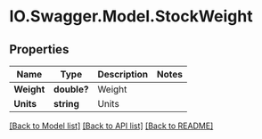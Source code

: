 # IO.Swagger.Model.StockWeight
## Properties

Name | Type | Description | Notes
------------ | ------------- | ------------- | -------------
**Weight** | **double?** | Weight | 
**Units** | **string** | Units | 

[[Back to Model list]](../README.md#documentation-for-models) [[Back to API list]](../README.md#documentation-for-api-endpoints) [[Back to README]](../README.md)

